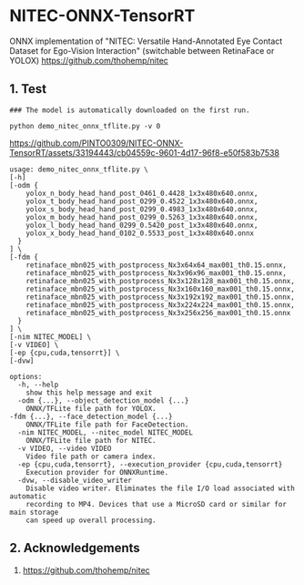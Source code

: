 # NITEC-ONNX-TensorRT
ONNX implementation of "NITEC: Versatile Hand-Annotated Eye Contact Dataset for Ego-Vision Interaction" (switchable between RetinaFace or YOLOX)  https://github.com/thohemp/nitec

## 1. Test

```
### The model is automatically downloaded on the first run.

python demo_nitec_onnx_tflite.py -v 0
```

https://github.com/PINTO0309/NITEC-ONNX-TensorRT/assets/33194443/cb04559c-9601-4d17-96f8-e50f583b7538

```
usage: demo_nitec_onnx_tflite.py \
[-h]
[-odm {
    yolox_n_body_head_hand_post_0461_0.4428_1x3x480x640.onnx,
    yolox_t_body_head_hand_post_0299_0.4522_1x3x480x640.onnx,
    yolox_s_body_head_hand_post_0299_0.4983_1x3x480x640.onnx,
    yolox_m_body_head_hand_post_0299_0.5263_1x3x480x640.onnx,
    yolox_l_body_head_hand_0299_0.5420_post_1x3x480x640.onnx,
    yolox_x_body_head_hand_0102_0.5533_post_1x3x480x640.onnx
  }
] \
[-fdm {
    retinaface_mbn025_with_postprocess_Nx3x64x64_max001_th0.15.onnx,
    retinaface_mbn025_with_postprocess_Nx3x96x96_max001_th0.15.onnx,
    retinaface_mbn025_with_postprocess_Nx3x128x128_max001_th0.15.onnx,
    retinaface_mbn025_with_postprocess_Nx3x160x160_max001_th0.15.onnx,
    retinaface_mbn025_with_postprocess_Nx3x192x192_max001_th0.15.onnx,
    retinaface_mbn025_with_postprocess_Nx3x224x224_max001_th0.15.onnx,
    retinaface_mbn025_with_postprocess_Nx3x256x256_max001_th0.15.onnx
  }
] \
[-nim NITEC_MODEL] \
[-v VIDEO] \
[-ep {cpu,cuda,tensorrt}] \
[-dvw]

options:
  -h, --help
    show this help message and exit
  -odm {...}, --object_detection_model {...}
    ONNX/TFLite file path for YOLOX.
-fdm {...}, --face_detection_model {...}
    ONNX/TFLite file path for FaceDetection.
  -nim NITEC_MODEL, --nitec_model NITEC_MODEL
    ONNX/TFLite file path for NITEC.
  -v VIDEO, --video VIDEO
    Video file path or camera index.
  -ep {cpu,cuda,tensorrt}, --execution_provider {cpu,cuda,tensorrt}
    Execution provider for ONNXRuntime.
  -dvw, --disable_video_writer
    Disable video writer. Eliminates the file I/O load associated with automatic
    recording to MP4. Devices that use a MicroSD card or similar for main storage
    can speed up overall processing.
```

## 2. Acknowledgements

1. https://github.com/thohemp/nitec
